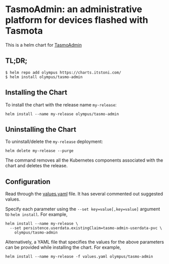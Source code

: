 # TasmoAdmin: an administrative platform for devices flashed with Tasmota

This is a helm chart for [TasmoAdmin](https://github.com/TasmoAdmin/TasmoAdmin)

## TL;DR;

```shell
$ helm repo add olympus https://charts.itstoni.com/
$ helm install olympus/tasmo-admin
```

## Installing the Chart

To install the chart with the release name `my-release`:

```console
helm install --name my-release olympus/tasmo-admin
```

## Uninstalling the Chart

To uninstall/delete the `my-release` deployment:

```console
helm delete my-release --purge
```

The command removes all the Kubernetes components associated with the chart and deletes the release.

## Configuration

Read through the [values.yaml](https://github.com/kilip/helm-charts/blob/main/charts/tasmo-admin/values.yaml) file. It has several commented out suggested values.

Specify each parameter using the `--set key=value[,key=value]` argument to `helm install`. For example,

```console
helm install --name my-release \
  --set persistence.userdata.existingClaim=tasmo-admin-userdata-pvc \
    olympus/tasmo-admin
```

Alternatively, a YAML file that specifies the values for the above parameters can be provided while installing the chart. For example,

```console
helm install --name my-release -f values.yaml olympus/tasmo-admin
```

